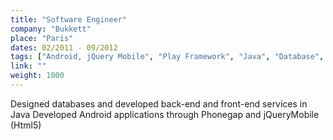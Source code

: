 ```yaml
---
title: "Software Engineer"
company: "Bukkett"
place: "Paris"
dates: 02/2011 - 09/2012
tags: ["Android, jQuery Mobile", "Play Framework", "Java", "Database", "Startup", "Phonegap"]
link: ""
weight: 1000
---
```

Designed databases and developed back-end and front-end services in Java
Developed Android applications through Phonegap and jQueryMobile (Html5)